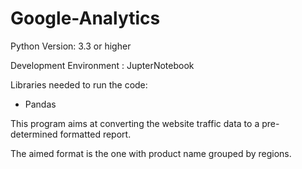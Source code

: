 # Google-Analytics

Python Version: 3.3 or higher 

Development Environment : JupterNotebook

Libraries needed to run the code:

- Pandas

This program aims at converting the website traffic data to a pre-determined formatted report.

The aimed format is the one with product name grouped by regions.
